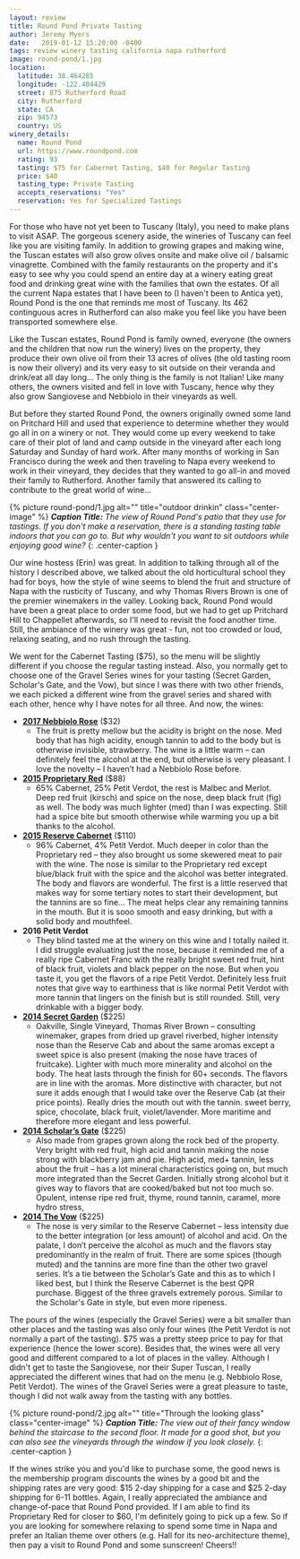 ```yaml
---
layout: review
title: Round Pond Private Tasting
author: Jeremy Myers
date:   2019-01-12 15:20:00 -0400
tags: review winery tasting california napa rutherford
image: round-pond/1.jpg
location:
  latitude: 38.464285
  longitude: -122.404429
  street: 875 Rutherford Road
  city: Rutherford
  state: CA
  zip: 94573
  country: US
winery_details:
  name: Round Pond
  url: https://www.roundpond.com
  rating: 93
  tasting: $75 for Cabernet Tasting, $40 for Regular Tasting
  price: $40
  tasting_type: Private Tasting
  accepts_reservations: "Yes"
  reservation: Yes for Specialized Tastings
---
```

For those who have not yet been to Tuscany (Italy), you need to make plans to visit ASAP.  The gorgeous scenery aside, the wineries of Tuscany can feel like you are visiting family.  In addition to growing grapes and making wine, the Tuscan estates will also grow olives onsite and make olive oil / balsamic vinagrette.  Combined with the family restaurants on the property and it's easy to see why you could spend an entire day at a winery eating great food and drinking great wine with the families that own the estates.  Of all the current Napa estates that I have been to (I haven't been to Antica yet), Round Pond is the one that reminds me most of Tuscany.  Its 462 continguous acres in Rutherford can also make you feel like you have been transported somewhere else.  

Like the Tuscan estates, Round Pond is family owned, everyone (the owners and the children that now run the winery) lives on the property, they produce their own olive oil from their 13 acres of olives (the old tasting room is now their olivery) and its very easy to sit outside on their veranda and drink/eat all day long...  The only thing is the family is not Italian!  Like many others, the owners visited and fell in love with Tuscany, hence why they also grow Sangiovese and Nebbiolo in their vineyards as well.  

But before they started Round Pond, the owners originally owned some land on Pritchard Hill and used that experience to determine whether they would go all in on a winery or not.  They would come up every weekend to take care of their plot of land and camp outside in the vineyard after each long Saturday and Sunday of hard work.  After many months of working in San Francisco during the week and then traveling to Napa every weekend to work in their vineyard, they decides that they wanted to go all-in and moved their family to Rutherford.  Another family that answered its calling to contribute to the great world of wine...  

{% picture round-pond/1.jpg alt="" title="outdoor drinkin" class="center-image" %}
***Caption Title:*** *The view of Round Pond's patio that they use for tastings.  If you don't make a reservation, there is a standing tasting table indoors that you can go to.  But why wouldn't you want to sit outdoors while enjoying good wine?*
{: .center-caption }

Our wine hostess (Erin) was great.  In addition to talking through all of the history I described above, we talked about the old horticultural school they had for boys, how the style of wine seems to blend the fruit and structure of Napa with the rusticity of Tuscany, and why Thomas Rivers Brown is one of the premier winemakers in the valley.  Looking back, Round Pond would have been a great place to order some food, but we had to get up Pritchard Hill to Chappellet afterwards, so I'll need to revisit the food another time.  Still, the ambiance of the winery was great - fun, not too crowded or loud, relaxing seating, and no rush through the tasting.  

We went for the Cabernet Tasting ($75), so the menu will be slightly different if you choose the regular tasting instead.  Also, you normally get to choose one of the Gravel Series wines for your tasting (Secret Garden, Scholar's Gate, and the Vow), but since I was there with two other friends, we each picked a different wine from the gravel series and shared with each other, hence why I have notes for all three.  And now, the wines:

* [**2017 Nebbiolo Rose**](https://shop.roundpond.com/store/index.cfm?fuseaction=productdetail&product_id=1358) ($32)
  * The fruit is pretty mellow but the acidity is bright on the nose.  Med body that has high acidity, enough tannin to add to the body but is otherwise invisible, strawberry.  The wine is a little warm – can definitely feel the alcohol at the end, but otherwise is very pleasant.  I love the novelty – I haven’t had a Nebbiolo Rose before.
* [**2015 Proprietary Red**](https://shop.roundpond.com/store/index.cfm?fuseaction=productdetail&product_id=1237) ($88)
  * 65% Cabernet, 25% Petit Verdot, the rest is Malbec and Merlot.  Deep red fruit (kirsch) and spice on the nose, deep black fruit (fig) as well.  The body was much lighter (med) than I was expecting.  Still had a spice bite but smooth otherwise while warming you up a bit thanks to the alcohol.
* [**2015 Reserve Cabernet**](https://shop.roundpond.com/store/index.cfm?fuseaction=productdetail&product_id=1243) ($110)
  * 96% Cabernet, 4% Petit Verdot.  Much deeper in color than the Proprietary red – they also brought us some skewered meat to pair with the wine.  The nose is similar to the Proprietary red except blue/black fruit with the spice and the alcohol was better integrated.  The body and flavors are wonderful.  The first is a little reserved that makes way for some tertiary notes to start their development, but the tannins are so fine…  The meat helps clear any remaining tannins in the mouth.  But it is sooo smooth and easy drinking, but with a solid body and mouthfeel.
* **2016 Petit Verdot**
  * They blind tasted me at the winery on this wine and I totally nailed it.  I did struggle evaluating just the nose, because it reminded me of a really ripe Cabernet Franc with the really bright sweet red fruit, hint of black fruit, violets and black pepper on the nose.  But when you taste it, you get the flavors of a ripe Petit Verdot.  Definitely less fruit notes that give way to earthiness that is like normal Petit Verdot with more tannin that lingers on the finish but is still rounded.  Still, very drinkable with a bigger body.
* [**2014 Secret Garden**](https://shop.roundpond.com/store/index.cfm?fuseaction=productdetail&product_id=1448) ($225)
  * Oakville, Single Vineyard, Thomas River Brown – consulting winemaker, grapes from dried up gravel riverbed, higher intensity nose than the Reserve Cab and about the same aromas except a sweet spice is also present (making the nose have traces of fruitcake).  Lighter with much more minerality and alcohol on the body.  The heat lasts through the finish for 60+ seconds.  The flavors are in line with the aromas.  More distinctive with character, but not sure it adds enough that I would take over the Reserve Cab (at their price points).  Really dries the mouth out with the tannin.  sweet berry, spice, chocolate, black fruit, violet/lavender.  More maritime and therefore more elegant and less powerful.
* [**2014 Scholar’s Gate**](https://shop.roundpond.com/store/index.cfm?fuseaction=productdetail&product_id=1450) ($225)
  * Also made from grapes grown along the rock bed of the property.  Very bright with red fruit, high acid and tannin making the nose strong with blackberry jam and pie.  High acid, med+ tannin, less about the fruit – has a lot mineral characteristics going on, but much more integrated than the Secret Garden.  Initially strong alcohol but it gives way to flavors that are cooked/baked but not too much so.  Opulent, intense ripe red fruit, thyme, round tannin, caramel, more hydro stress, 
* [**2014 The Vow**](https://shop.roundpond.com/store/index.cfm?fuseaction=productdetail&product_id=1452) ($225)
  * The nose is very similar to the Reserve Cabernet – less intensity due to the better integration (or less amount) of alcohol and acid.  On the palate, I don’t perceive the alcohol as much and the flavors stay predominantly in the realm of fruit.  There are some spices (though muted) and the tannins are more fine than the other two gravel series.  It’s a tie between the Scholar’s Gate and this as to which I liked best, but I think the Reserve Cabernet is the best QPR purchase.  Biggest of the three gravels extremely porous.  Similar to the Scholar's Gate in style, but even more ripeness.

The pours of the wines (especially the Gravel Series) were a bit smaller than other places and the tasting was also only four wines (the Petit Verdot is not normally a part of the tasting).  $75 was a pretty steep price to pay for that experience (hence the lower score).  Besides that, the wines were all very good and different compared to a lot of places in the valley.  Although I didn't get to taste the Sangiovese, nor their Super Tuscan, I really appreciated the different wines that had on the menu (e.g. Nebbiolo Rose, Petit Verdot).  The wines of the Gravel Series were a great pleasure to taste, though I did not walk away from the tasting with any bottles.

{% picture round-pond/2.jpg alt="" title="Through the looking glass" class="center-image" %}
***Caption Title:*** *The view out of their fancy window behind the staircase to the second floor.  It made for a good shot, but you can also see the vineyards through the window if you look closely.*
{: .center-caption }

If the wines strike you and you'd like to purchase some, the good news is the membership program discounts the wines by a good bit and the shipping rates are very good: $15 2-day shipping for a case and $25 2-day shipping for 6-11 bottles.  Again, I really appreciated the ambiance and change-of-pace that Round Pond provided.  If I am able to find its Proprietary Red for closer to $60, I'm definitely going to pick up a few.  So if you are looking for somewhere relaxing to spend some time in Napa and prefer an Italian theme over others (e.g. Hall for its neo-architecture theme), then pay a visit to Round Pond and some sunscreen!  Cheers!!
